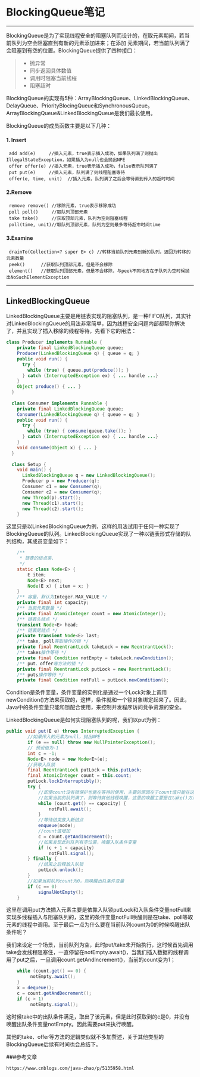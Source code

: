 # BlockingQueue笔记

------

BlockingQueue是为了实现线程安全的阻塞队列而设计的，在取元素期间，若当前队列为空会阻塞直到有新的元素添加进来；在添加 元素期间，若当前队列满了会阻塞到有空的位置。BlockingQueue提供了四种接口：

> * 抛异常
> * 同步返回具体数值
> * 调用时阻塞当前线程
> * 阻塞超时

BlockingQueue的实现有5种：ArrayBlockingQueue、LinkedBlockingQueue、DelayQueue、PriorityBlocingQueue和SynchronousQueue。ArrayBlockingQueue&LinkedBlockingQueue是我们最长使用。

BlockingQueue的成员函数主要是以下几种：
#### 1. Insert
     add add(e)     //插入元素，true表示插入成功，如果队列满了则抛出IllegalStateException，如果插入为null也会抛出NPE
     offer offer(e) //插入元素，true表示插入成功，false表示队列满了
     put put(e)     //插入元素，队列满了则线程阻塞等待
     offer(e, time, unit)  //插入元素，队列满了之后会等待直到传入的超时时间
#### 2.Remove
     remove remove() //移除元素，true表示移除成功
     poll poll()     //取队列顶部元素
     take take()     //获取顶部元素，队列为空则阻塞线程
     poll(time, unit)//取队列顶部元素，队列为空则最多等待超市时间time
   
#### 3.Examine
     drainTo(Collection<? super E> c) //转移当前队列元素到新的队列，返回为转移的元素数量
     peek()      //获取队列顶部元素，但是不会移除
     element()   //获取队列顶部元素，但是不会移除，与peek不同地方在于队列为空时候抛出NoSuchElementException

------

## LinkedBlockingQueue

LinkedBlockingQueue主要是用链表实现的阻塞队列，是一种FIFO队列，其实针对LinkedBlockingQueue的用法非常简单，因为线程安全问题内部都帮你解决了，并且实现了插入移除的线程等待，先看下它的用法：
```java
class Producer implements Runnable {
    private final LinkedBlockingQueue queue;
    Producer(LinkedBlockingQueue q) { queue = q; }
    public void run() {
      try {
        while (true) { queue.put(produce()); }
      } catch (InterruptedException ex) { ... handle ...}
    }
    Object produce() { ... }
  }
 
  class Consumer implements Runnable {
    private final LinkedBlockingQueue queue;
    Consumer(LinkedBlockingQueue q) { queue = q; }
    public void run() {
      try {
        while (true) { consume(queue.take()); }
      } catch (InterruptedException ex) { ... handle ...}
    }
    void consume(Object x) { ... }
  }
 
  class Setup {
    void main() {
      LinkedBlockingQueue q = new LinkedBlockingQueue();
      Producer p = new Producer(q);
      Consumer c1 = new Consumer(q);
      Consumer c2 = new Consumer(q);
      new Thread(p).start();
      new Thread(c1).start();
      new Thread(c2).start();
    }
```

这里只是以LinkedBlockingQueue为例，这样的用法试用于任何一种实现了BlockingQueue的队列。LinkedBlockingQueue实现了一种以链表形式存储的队列结构，其成员变量如下：

```java
    /**
     * 链表的结点类.
     */
    static class Node<E> {
        E item;
        Node<E> next;
        Node(E x) { item = x; }
    }
    /** 容量，默认为Integer.MAX_VALUE */
    private final int capacity;
    /** 当前元素数量 */
    private final AtomicInteger count = new AtomicInteger();
    /** 链表头结点 */
    transient Node<E> head;
    /** 链表尾结点 */
    private transient Node<E> last;
    /** take, poll等取操作的锁 */
    private final ReentrantLock takeLock = new ReentrantLock();
    /** takes操作等待 */
    private final Condition notEmpty = takeLock.newCondition();
    /** put、offer等方法的锁 */
    private final ReentrantLock putLock = new ReentrantLock();
    /** puts操作等待 */
    private final Condition notFull = putLock.newCondition();

```

Condition是条件变量，条件变量的实例化是通过一个Lock对象上调用newCondition()方法来获取的，这样，条件就和一个锁对象绑定起来了。因此，Java中的条件变量只能和锁配合使用，来控制并发程序访问竞争资源的安全。

LinkedBlockingQueue是如何实现阻塞队列的呢，我们以put为例：
```java
public void put(E e) throws InterruptedException {
        //如果传入的元素为null，抛出NPE
        if (e == null) throw new NullPointerException();
        // 预设值为-1
        int c = -1;
        Node<E> node = new Node<E>(e);
        //获取入队锁
        final ReentrantLock putLock = this.putLock;
        final AtomicInteger count = this.count;
        putLock.lockInterruptibly();
        try {
            //即使count没有锁保护也能在等待时使用，主要的原因在于count值只能在这个阶段减少
            //如果当前的队列满了，则等待其他线程唤醒，这里的唤醒主要是在take()方法中
            while (count.get() == capacity) {
                notFull.await();
            }
            //等待结束放入新结点
            enqueue(node);
            //count值增加
            c = count.getAndIncrement();
            //如果发现此时队列有空位置，唤醒入队条件变量
            if (c + 1 < capacity)
                notFull.signal();
        } finally {
            //结束之后释放入队锁
            putLock.unlock();
        }
        //如果当前队列count为0，则唤醒出队条件变量
        if (c == 0)
            signalNotEmpty();
    }
```

这里在调用put方法插入元素主要是依靠入队锁putLock和入队条件变量notFull来实现多线程插入与阻塞队列的，这里的条件变量notFull唤醒则是在take、poll等取元素的线程中调用。至于最后一点为什么要在当前队列count为0的时候唤醒出队条件呢？

我们来设定一个场景，当前队列为空，此时put/take未开始执行，这时候首先调用take会发线程阻塞住，一直停留在notEmpty.await()，当我们插入数据的线程调用了put之后，一旦调用count.getAndIncrement()，当前的count变为1；

```java
    while (count.get() == 0) {
         notEmpty.await();
    }
    x = dequeue();
    c = count.getAndDecrement();
    if (c > 1)
         notEmpty.signal();
```

这时候take中的出队条件满足，取出了该元素，但是此时获取到的c是0，并没有唤醒出队条件变量notEmpty。因此需要put来执行唤醒。

其他的take、offer等方法的逻辑类似就不多加赘述，关于其他类型的BlockingQueue后续有时间也会总结下。

###参考文章

    https://www.cnblogs.com/java-zhao/p/5135958.html
